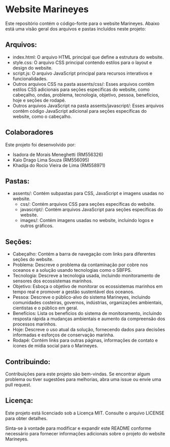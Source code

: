 # Website Marineyes

Este repositório contém o código-fonte para o website Marineyes. Abaixo está uma visão geral dos arquivos e pastas incluídos neste projeto:

## Arquivos:
- index.html: O arquivo HTML principal que define a estrutura do website.
- style.css: O arquivo CSS principal contendo estilos para o layout e design do website.
- script.js: O arquivo JavaScript principal para recursos interativos e funcionalidades.
- Outros arquivos CSS na pasta assents/css/: Esses arquivos contêm estilos CSS adicionais para seções específicas do website, como cabeçalho, ondas, problema, tecnologia, objetivo, pessoa, benefícios, hoje e seções de rodapé.
- Outros arquivos JavaScript na pasta assents/javascript/: Esses arquivos contêm código JavaScript adicional para seções específicas do website, como o cabeçalho.

## Colaboradores

Este projeto foi desenvolvido por:

- Isadora de Morais Meneghetti (RM556326)
- Kaio Drago Lima Souza (RM556095)
- Khadija do Rocio Vieira de Lima (RM558971)

## Pastas:
- assents/: Contém subpastas para CSS, JavaScript e imagens usadas no website.
  - css/: Contém arquivos CSS para seções específicas do website.
  - javascript/: Contém arquivos JavaScript para seções específicas do website.
  - images/: Contém imagens usadas no website, incluindo logos e outros gráficos.

## Seções:
- Cabeçalho: Contém a barra de navegação com links para diferentes seções do website.
- Problema: Descreve o problema da contaminação por cobre nos oceanos e a solução usando tecnologias como o SBFPS.
- Tecnologia: Descreve a tecnologia usada, incluindo monitoramento de sensores dos ecossistemas marinhos.
- Objetivo: Esboça o objetivo de monitorar os ecossistemas marinhos em tempo real e promover a gestão sustentável dos oceanos.
- Pessoa: Descreve o público-alvo do sistema Marineyes, incluindo comunidades costeiras, governos, indústrias, organizações ambientais, cientistas e o público em geral.
- Benefícios: Lista os benefícios do sistema de monitoramento, incluindo resposta rápida a mudanças ambientais e aumento da compreensão dos processos marinhos.
- Hoje: Descreve o uso atual da solução, fornecendo dados para decisões informadas e esforços de conservação marinha.
- Rodapé: Contém links para outras páginas, informações de contato e ícones de mídia social para o Marineyes.

## Contribuindo:
Contribuições para este projeto são bem-vindas. Se encontrar algum problema ou tiver sugestões para melhorias, abra uma issue ou envie uma pull request.

## Licença:
Este projeto está licenciado sob a Licença MIT. Consulte o arquivo LICENSE para obter detalhes.

Sinta-se à vontade para modificar e expandir este README conforme necessário para fornecer informações adicionais sobre o projeto do website Marineyes.
